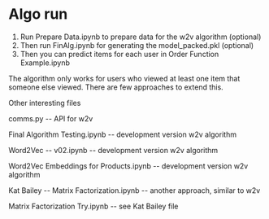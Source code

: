 # Algo run

1) Run Prepare Data.ipynb to prepare data for the w2v algorithm (optional)
2) Then run FinAlg.ipynb for generating the model_packed.pkl (optional)
3) Then you can predict items for each user in Order Function Example.ipynb

The algorithm only works for users who viewed at least one item that someone else viewed. 
There are few approaches to extend this.

Other interesting files 

comms.py -- API for w2v

Final Algorithm Testing.ipynb -- development version w2v algorithm

Word2Vec -- v02.ipynb -- development version w2v algorithm

Word2Vec Embeddings for Products.ipynb -- development version w2v algorithm

Kat Bailey -- Matrix Factorization.ipynb -- another approach, similar to w2v

Matrix Factorization Try.ipynb -- see Kat Bailey file 
